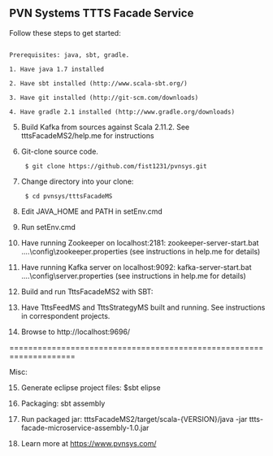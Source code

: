 ## PVN Systems TTTS Facade Service

Follow these steps to get started:

~~~~~~~~~~~~~~~~~~~~~~~~~~~~~~~~~~~~~~~~~~~~~~~~~~~~~~~~~~~~~~~

Prerequisites: java, sbt, gradle.

1. Have java 1.7 installed

2. Have sbt installed (http://www.scala-sbt.org/)

3. Have git installed (http://git-scm.com/downloads)

4. Have gradle 2.1 installed (http://www.gradle.org/downloads)

~~~~~~~~~~~~~~~~~~~~~~~~~~~~~~~~~~~~~~~~~~~~~~~~~~~~~~~~~~~~~~~

5. Build Kafka from sources against Scala 2.11.2. See tttsFacadeMS2/help.me for instructions

6. Git-clone source code.

        $ git clone https://github.com/fist1231/pvnsys.git

7. Change directory into your clone:

        $ cd pvnsys/tttsFacadeMS

8. Edit JAVA_HOME and PATH in setEnv.cmd

9. Run setEnv.cmd

10. Have running Zookeeper on localhost:2181:
	zookeeper-server-start.bat ..\..\config\zookeeper.properties
	(see instructions in help.me for details)

11. Have running Kafka server on localhost:9092:
	kafka-server-start.bat ..\..\config\server.properties
	(see instructions in help.me for details)

12.	Build and run TttsFacadeMS2 with SBT:

13.	Have TttsFeedMS and TttsStrategyMS built and running. See instructions in correspondent projects.

14. Browse to http://localhost:9696/

====================================================================

Misc:
        
15. Generate eclipse project files: $sbt elipse    

16. Packaging: sbt assembly

17. Run packaged jar: tttsFacadeMS2/target/scala-{VERSION}/java -jar ttts-facade-microservice-assembly-1.0.jar        
    
18. Learn more at https://www.pvnsys.com/

